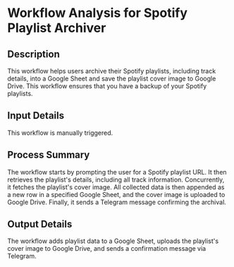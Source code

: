 # Workflow Analysis for Spotify Playlist Archiver

## Description
This workflow helps users archive their Spotify playlists, including track details, into a Google Sheet and save the playlist cover image to Google Drive. This workflow ensures that you have a backup of your Spotify playlists.

## Input Details
This workflow is manually triggered.

## Process Summary
The workflow starts by prompting the user for a Spotify playlist URL. It then retrieves the playlist's details, including all track information. Concurrently, it fetches the playlist's cover image. All collected data is then appended as a new row in a specified Google Sheet, and the cover image is uploaded to Google Drive. Finally, it sends a Telegram message confirming the archival.

## Output Details
The workflow adds playlist data to a Google Sheet, uploads the playlist's cover image to Google Drive, and sends a confirmation message via Telegram.
